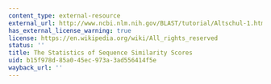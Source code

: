 ```yaml
---
content_type: external-resource
external_url: http://www.ncbi.nlm.nih.gov/BLAST/tutorial/Altschul-1.html
has_external_license_warning: true
license: https://en.wikipedia.org/wiki/All_rights_reserved
status: ''
title: The Statistics of Sequence Similarity Scores
uid: b15f978d-85a0-45ec-973a-3ad556414f5e
wayback_url: ''
---
```

